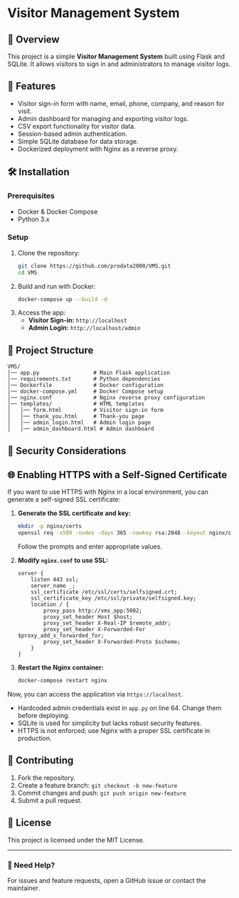 # Visitor Management System

## 📌 Overview
This project is a simple **Visitor Management System** built using Flask and SQLite. It allows visitors to sign in and administrators to manage visitor logs.

## 🚀 Features
- Visitor sign-in form with name, email, phone, company, and reason for visit.
- Admin dashboard for managing and exporting visitor logs.
- CSV export functionality for visitor data.
- Session-based admin authentication.
- Simple SQLite database for data storage.
- Dockerized deployment with Nginx as a reverse proxy.

## 🛠️ Installation
### Prerequisites
- Docker & Docker Compose
- Python 3.x

### Setup
1. Clone the repository:
   ```bash
   git clone https://github.com/prodata2000/VMS.git
   cd VMS
   ```
2. Build and run with Docker:
   ```bash
   docker-compose up --build -d
   ```
3. Access the app:
   - **Visitor Sign-in:** `http://localhost`
   - **Admin Login:** `http://localhost/admin`

## 📂 Project Structure
```
VMS/
│── app.py                 # Main Flask application
│── requirements.txt       # Python dependencies
│── Dockerfile             # Docker configuration
│── docker-compose.yml     # Docker Compose setup
│── nginx.conf             # Nginx reverse proxy configuration
│── templates/             # HTML templates
│   │── form.html          # Visitor sign-in form
│   │── thank_you.html     # Thank-you page
│   │── admin_login.html   # Admin login page
│   │── admin_dashboard.html # Admin dashboard
```

## 🔐 Security Considerations

## 🌐 Enabling HTTPS with a Self-Signed Certificate
If you want to use HTTPS with Nginx in a local environment, you can generate a self-signed SSL certificate:

1. **Generate the SSL certificate and key:**
   ```bash
   mkdir -p nginx/certs
   openssl req -x509 -nodes -days 365 -newkey rsa:2048 -keyout nginx/certs/selfsigned.key -out nginx/certs/selfsigned.crt
   ```
   Follow the prompts and enter appropriate values.

2. **Modify `nginx.conf` to use SSL:**
   ```nginx
   server {
       listen 443 ssl;
       server_name _;
       ssl_certificate /etc/ssl/certs/selfsigned.crt;
       ssl_certificate_key /etc/ssl/private/selfsigned.key;
       location / {
           proxy_pass http://vms_app:5002;
           proxy_set_header Host $host;
           proxy_set_header X-Real-IP $remote_addr;
           proxy_set_header X-Forwarded-For $proxy_add_x_forwarded_for;
           proxy_set_header X-Forwarded-Proto $scheme;
       }
   }
   ```

3. **Restart the Nginx container:**
   ```bash
   docker-compose restart nginx
   ```

Now, you can access the application via `https://localhost`.


- Hardcoded admin credentials exist in `app.py` on line 64. Change them before deploying.
- SQLite is used for simplicity but lacks robust security features.
- HTTPS is not enforced; use Nginx with a proper SSL certificate in production.

## 🤝 Contributing
1. Fork the repository.
2. Create a feature branch: `git checkout -b new-feature`
3. Commit changes and push: `git push origin new-feature`
4. Submit a pull request.

## 📜 License
This project is licensed under the MIT License.

---
### 📩 Need Help?
For issues and feature requests, open a GitHub issue or contact the maintainer.
